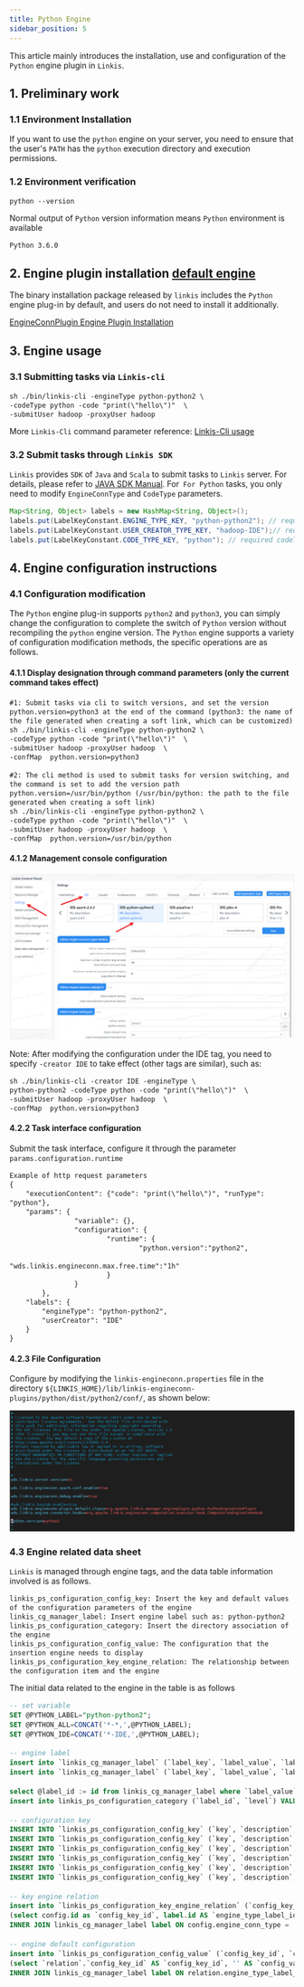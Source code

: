 ```yaml
---
title: Python Engine
sidebar_position: 5
---
```


This article mainly introduces the installation, use and configuration of the `Python` engine plugin in `Linkis`.

## 1. Preliminary work
### 1.1 Environment Installation

If you want to use the `python` engine on your server, you need to ensure that the user's `PATH` has the `python` execution directory and execution permissions.

### 1.2 Environment verification
```
python --version
```
Normal output of `Python` version information means `Python` environment is available
```
Python 3.6.0
```

## 2. Engine plugin installation [default engine](./overview.md)

The binary installation package released by `linkis` includes the `Python` engine plug-in by default, and users do not need to install it additionally.

[EngineConnPlugin Engine Plugin Installation](../deployment/install-engineconn.md)

## 3. Engine usage

### 3.1 Submitting tasks via `Linkis-cli`

```shell
sh ./bin/linkis-cli -engineType python-python2 \
-codeType python -code "print(\"hello\")"  \
-submitUser hadoop -proxyUser hadoop
```
More `Linkis-Cli` command parameter reference: [Linkis-Cli usage](../user-guide/linkiscli-manual.md)

### 3.2 Submit tasks through `Linkis SDK`

`Linkis` provides `SDK` of `Java` and `Scala` to submit tasks to `Linkis` server. For details, please refer to [JAVA SDK Manual](../user-guide/sdk-manual.md). For` For Python` tasks, you only need to modify `EngineConnType` and `CodeType` parameters.

```java
Map<String, Object> labels = new HashMap<String, Object>();
labels.put(LabelKeyConstant.ENGINE_TYPE_KEY, "python-python2"); // required engineType Label
labels.put(LabelKeyConstant.USER_CREATOR_TYPE_KEY, "hadoop-IDE");// required execute user and creator
labels.put(LabelKeyConstant.CODE_TYPE_KEY, "python"); // required codeType 
```

## 4. Engine configuration instructions

### 4.1 Configuration modification
The `Python` engine plug-in supports `python2` and `python3`, you can simply change the configuration to complete the switch of `Python` version without recompiling the `python` engine version. The `Python` engine supports a variety of configuration modification methods, the specific operations are as follows.

#### 4.1.1 Display designation through command parameters (only the current command takes effect)

```shell
#1: Submit tasks via cli to switch versions, and set the version python.version=python3 at the end of the command (python3: the name of the file generated when creating a soft link, which can be customized)
sh ./bin/linkis-cli -engineType python-python2 \
-codeType python -code "print(\"hello\")"  \
-submitUser hadoop -proxyUser hadoop  \
-confMap  python.version=python3

#2: The cli method is used to submit tasks for version switching, and the command is set to add the version path python.version=/usr/bin/python (/usr/bin/python: the path to the file generated when creating a soft link)
sh ./bin/linkis-cli -engineType python-python2 \
-codeType python -code "print(\"hello\")"  \
-submitUser hadoop -proxyUser hadoop  \
-confMap  python.version=/usr/bin/python

```

#### 4.1.2 Management console configuration

![](./images/python-config.png)

Note: After modifying the configuration under the IDE tag, you need to specify `-creator IDE` to take effect (other tags are similar), such as:

```shell
sh ./bin/linkis-cli -creator IDE -engineType \
python-python2 -codeType python -code "print(\"hello\")"  \
-submitUser hadoop -proxyUser hadoop  \
-confMap  python.version=python3
```

#### 4.2.2 Task interface configuration
Submit the task interface, configure it through the parameter `params.configuration.runtime`

```shell
Example of http request parameters
{
    "executionContent": {"code": "print(\"hello\")", "runType":  "python"},
    "params": {
                "variable": {},
                "configuration": {
                        "runtime": {
                                "python.version":"python2",
                                "wds.linkis.engineconn.max.free.time":"1h"
                        }
                }
        },
    "labels": {
        "engineType": "python-python2",
        "userCreator": "IDE"
    }
}
```

#### 4.2.3 File Configuration
Configure by modifying the `linkis-engineconn.properties` file in the directory `${LINKIS_HOME}/lib/linkis-engineconn-plugins/python/dist/python2/conf/`, as shown below:

![](./images/python-conf.png)

### 4.3 Engine related data sheet

`Linkis` is managed through engine tags, and the data table information involved is as follows.

```
linkis_ps_configuration_config_key: Insert the key and default values ​​​​of the configuration parameters of the engine
linkis_cg_manager_label: Insert engine label such as: python-python2
linkis_ps_configuration_category: Insert the directory association of the engine
linkis_ps_configuration_config_value: The configuration that the insertion engine needs to display
linkis_ps_configuration_key_engine_relation: The relationship between the configuration item and the engine
```

The initial data related to the engine in the table is as follows

```sql
-- set variable
SET @PYTHON_LABEL="python-python2";
SET @PYTHON_ALL=CONCAT('*-*,',@PYTHON_LABEL);
SET @PYTHON_IDE=CONCAT('*-IDE,',@PYTHON_LABEL);

-- engine label
insert into `linkis_cg_manager_label` (`label_key`, `label_value`, `label_feature`, `label_value_size`, `update_time`, `create_time`) VALUES ('combined_userCreator_engineType', @PYTHON_ALL, 'OPTIONAL', 2, now(), now());
insert into `linkis_cg_manager_label` (`label_key`, `label_value`, `label_feature`, `label_value_size`, `update_time`, `create_time`) VALUES ('combined_userCreator_engineType', @PYTHON_IDE, 'OPTIONAL', 2, now(), now());

select @label_id := id from linkis_cg_manager_label where `label_value` = @PYTHON_IDE;
insert into linkis_ps_configuration_category (`label_id`, `level`) VALUES (@label_id, 2);

-- configuration key
INSERT INTO `linkis_ps_configuration_config_key` (`key`, `description`, `name`, `default_value`, `validate_type`, `validate_range`, `is_hidden`, `is_advanced`, `level`, `treeName`, `engine_conn_type`) VALUES ('wds.linkis.rm.client.memory.max', 'Value range: 1-100, unit: G', 'Python driver memory upper limit', '20G', 'Regex', '^([ 1-9]\\d{0,1}|100)(G|g)$', '0', '0', '1', 'queue resource', 'python');
INSERT INTO `linkis_ps_configuration_config_key` (`key`, `description`, `name`, `default_value`, `validate_type`, `validate_range`, `is_hidden`, `is_advanced`, `level`, `treeName`, `engine_conn_type`) VALUES ('wds.linkis.rm.client.core.max', 'Value range: 1-128, unit: a', 'Python drive core number upper limit', '10', 'Regex', '^( ?:[1-9]\\d?|[1234]\\d{2}|128)$', '0', '0', '1', 'queue resource', 'python');
INSERT INTO `linkis_ps_configuration_config_key` (`key`, `description`, `name`, `default_value`, `validate_type`, `validate_range`, `is_hidden`, `is_advanced`, `level`, `treeName`, `engine_conn_type`) VALUES ('wds.linkis.rm.instance', 'Range: 1-20, unit: a', 'Python engine maximum concurrent number', '10', 'NumInterval', '[1,20]', '0 ', '0', '1', 'queue resource', 'python');
INSERT INTO `linkis_ps_configuration_config_key` (`key`, `description`, `name`, `default_value`, `validate_type`, `validate_range`, `is_hidden`, `is_advanced`, `level`, `treeName`, `engine_conn_type`) VALUES ('wds.linkis.engineconn.java.driver.memory', 'value range: 1-2, unit: G', 'python engine initialization memory size', '1g', 'Regex', '^([ 1-2])(G|g)$', '0', '0', '1', 'python engine settings', 'python');
INSERT INTO `linkis_ps_configuration_config_key` (`key`, `description`, `name`, `default_value`, `validate_type`, `validate_range`, `is_hidden`, `is_advanced`, `level`, `treeName`, `engine_conn_type`) VALUES ('python.version', 'Value range: python2,python3', 'python version','python2', 'OFT', '[\"python3\",\"python2\"]', '0' , '0', '1', 'python engine settings', 'python');
INSERT INTO `linkis_ps_configuration_config_key` (`key`, `description`, `name`, `default_value`, `validate_type`, `validate_range`, `is_hidden`, `is_advanced`, `level`, `treeName`, `engine_conn_type`) VALUES ('wds.linkis.engineconn.max.free.time', 'Value range: 3m,15m,30m,1h,2h', 'Engine idle exit time','1h', 'OFT', '[\ "1h\",\"2h\",\"30m\",\"15m\",\"3m\"]', '0', '0', '1', 'python engine settings', ' python');

-- key engine relation
insert into `linkis_ps_configuration_key_engine_relation` (`config_key_id`, `engine_type_label_id`)
(select config.id as `config_key_id`, label.id AS `engine_type_label_id` FROM linkis_ps_configuration_config_key config
INNER JOIN linkis_cg_manager_label label ON config.engine_conn_type = 'python' and label_value = @PYTHON_ALL);

-- engine default configuration
insert into `linkis_ps_configuration_config_value` (`config_key_id`, `config_value`, `config_label_id`)
(select `relation`.`config_key_id` AS `config_key_id`, '' AS `config_value`, `relation`.`engine_type_label_id` AS `config_label_id` FROM linkis_ps_configuration_key_engine_relation relation
INNER JOIN linkis_cg_manager_label label ON relation.engine_type_label_id = label.id AND label.label_value = @PYTHON_ALL);
```